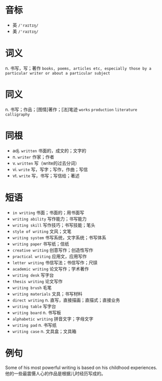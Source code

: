 # 音标

- 英 `/'raɪtɪŋ/`
- 美 `/'raɪtɪŋ/`

# 词义

n. 书写，写；著作
`books, poems, articles etc, especially those by a particular writer or about a particular subject`

# 同义

n. 书写；作品；[图情]著作；[法]笔迹
`works` `production` `literature` `calligraphy`

# 同根

- adj. `written` 书面的，成文的；文字的
- n. `writer` 作家；作者
- v. `written` 写（write的过去分词）
- vi. `write` 写，写字；写作，作曲；写信
- vt. `write` 写，书写；写信给；著述

# 短语

- `in writing` 书面；书面的；用书面写
- `writing ability` 写作能力；书写能力
- `writing skill` 写作技巧；书写技能；笔头
- `style of writing` 文风；文笔
- `writing system` 书写系统，文字系统；书写体系
- `writing paper` 书写纸；信纸
- `creative writing` 创意写作；创造性写作
- `practical writing` 应用文，应用写作
- `letter writing` 书信写法；书信写作；尺牍
- `academic writing` 论文写作；学术著作
- `writing desk` 写字台
- `thesis writing` 论文写作
- `writing brush` 毛笔
- `writing materials` 文具；书写材料
- `direct writing` n. 直写，直接描画；直描式；直接业务
- `writing table` 写字台
- `writing board` n. 书写板
- `alphabetic writing` 拼音文字；字母文字
- `writing pad` n. 书写纸
- `writing case` n. 文具盒；文具箱

# 例句

Some of his most powerful writing is based on his childhood experiences.
他的一些最震慑人心的作品是根据儿时经历写成的。


